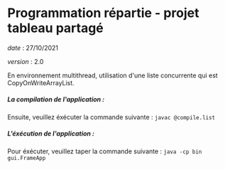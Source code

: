 # Programmation répartie - projet tableau partagé 

*date*    : 27/10/2021

*version* : 2.0

En environnement multithread, utilisation d'une liste concurrente qui est CopyOnWriteArrayList.
		
##### La compilation de l'application :

Ensuite, veuillez éxécuter la commande suivante : `javac @compile.list`

##### L'éxécution de l'application :  

Pour éxécuter, veuillez taper la commande suivante : `java -cp bin gui.FrameApp`
